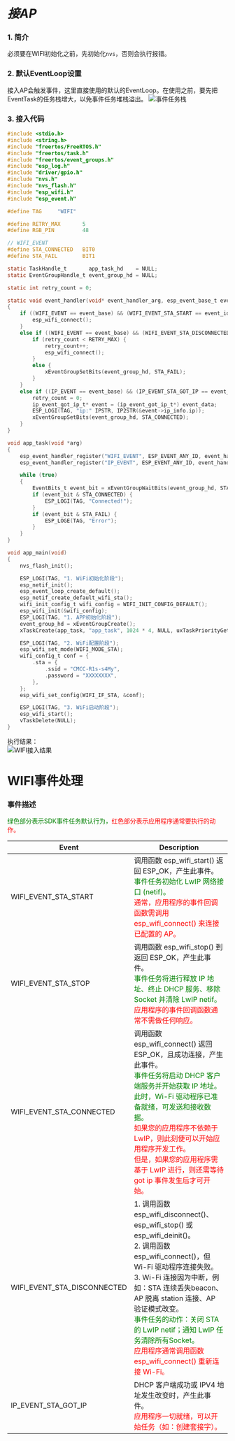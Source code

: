 # _接AP_
### 1. 简介
必须要在WIFI初始化之前，先初始化`nvs`，否则会执行报错。
### 2. 默认EventLoop设置
接入AP会触发事件，这里直接使用的默认的EventLoop。在使用之前，要先把EventTask的任务栈增大，以免事件任务堆栈溢出。
![事件任务栈](https://ding-aliyun.oss-cn-shenzhen.aliyuncs.com/esp32/section14_default_event_task.jpg)
### 3. 接入代码
```c
#include <stdio.h>
#include <string.h>
#include "freertos/FreeRTOS.h"
#include "freertos/task.h"
#include "freertos/event_groups.h"
#include "esp_log.h"
#include "driver/gpio.h"
#include "nvs.h"
#include "nvs_flash.h"
#include "esp_wifi.h"
#include "esp_event.h"

#define TAG     "WIFI"

#define RETRY_MAX       5
#define RGB_PIN         48

// WIFI_EVENT
#define STA_CONNECTED   BIT0
#define STA_FAIL        BIT1

static TaskHandle_t       app_task_hd    = NULL;
static EventGroupHandle_t event_group_hd = NULL;

static int retry_count = 0;

static void event_handler(void* event_handler_arg, esp_event_base_t event_base, int32_t event_id, void* event_data)
{
    if ((WIFI_EVENT == event_base) && (WIFI_EVENT_STA_START == event_id)) {
        esp_wifi_connect();
    }
    else if ((WIFI_EVENT == event_base) && (WIFI_EVENT_STA_DISCONNECTED == event_id)) {
        if (retry_count < RETRY_MAX) {
            retry_count++;
            esp_wifi_connect();
        }
        else {
            xEventGroupSetBits(event_group_hd, STA_FAIL);
        }
    }
    else if ((IP_EVENT == event_base) && (IP_EVENT_STA_GOT_IP == event_id)) {
        retry_count = 0;
        ip_event_got_ip_t* event = (ip_event_got_ip_t*) event_data;
        ESP_LOGI(TAG, "ip:" IPSTR, IP2STR(&event->ip_info.ip));
        xEventGroupSetBits(event_group_hd, STA_CONNECTED);
    }
}

void app_task(void *arg)    
{
    esp_event_handler_register("WIFI_EVENT", ESP_EVENT_ANY_ID, event_handler, NULL);
    esp_event_handler_register("IP_EVENT", ESP_EVENT_ANY_ID, event_handler, NULL);

    while (true)
    {
        EventBits_t event_bit = xEventGroupWaitBits(event_group_hd, STA_CONNECTED | STA_FAIL, pdTRUE, pdFALSE, portMAX_DELAY);
        if (event_bit & STA_CONNECTED) {
            ESP_LOGI(TAG, "Connected!");
        }
        if (event_bit & STA_FAIL) {
            ESP_LOGE(TAG, "Error");
        }
    }
}

void app_main(void)
{
    nvs_flash_init();

    ESP_LOGI(TAG, "1. WiFi初始化阶段");
    esp_netif_init();
    esp_event_loop_create_default();
    esp_netif_create_default_wifi_sta();
    wifi_init_config_t wifi_config = WIFI_INIT_CONFIG_DEFAULT();
    esp_wifi_init(&wifi_config);
    ESP_LOGI(TAG, "1. APP初始化阶段");
    event_group_hd = xEventGroupCreate();
    xTaskCreate(app_task, "app_task", 1024 * 4, NULL, uxTaskPriorityGet(NULL), &app_task_hd); 

    ESP_LOGI(TAG, "2. WiFi配置阶段");
    esp_wifi_set_mode(WIFI_MODE_STA);
    wifi_config_t conf = {
        .sta = {
            .ssid = "CMCC-R1s-s4My",
            .password = "XXXXXXXX",
        },
    };
    esp_wifi_set_config(WIFI_IF_STA, &conf);

    ESP_LOGI(TAG, "3. WiFi启动阶段");
    esp_wifi_start();
    vTaskDelete(NULL);
}
```
执行结果：  
![WIFI接入结果](https://ding-aliyun.oss-cn-shenzhen.aliyuncs.com/esp32/section14_wifi_connect_result.jpg)


# WIFI事件处理


### 事件描述
<font color='green'>绿色部分表示SDK事件任务默认行为，</font><font color='red'>红色部分表示应用程序通常要执行的动作。</font>


| Event | Description |
|-------|-------------|
| WIFI_EVENT_STA_START | 调用函数 esp_wifi_start() 返回 ESP_OK，产生此事件。<br><font color='green'>事件任务初始化 LwIP 网络接口 (netif)。</font><br><font color='red'>通常，应用程序的事件回调函数需调用 esp_wifi_connect() 来连接已配置的 AP。</font> |
| WIFI_EVENT_STA_STOP | 调用函数 esp_wifi_stop() 到返回 ESP_OK，产生此事件。<br><font color='green'>事件任务将进行释放 IP 地址、终止 DHCP 服务、移除 Socket 并清除 LwIP netif。</font><br><font color='red'>应用程序的事件回调函数通常不需做任何响应。</font> |
| WIFI_EVENT_STA_CONNECTED | 调用函数 esp_wifi_connect() 返回 ESP_OK，且成功连接，产生此事件。<br><font color='green'>事件任务将启动 DHCP 客户端服务并开始获取 IP 地址。此时，Wi-Fi 驱动程序已准备就绪，可发送和接收数据。</font><br><font color='red'>如果您的应用程序不依赖于 LwIP，则此刻便可以开始应用程序开发工作。<br>但是，如果您的应用程序需基于 LwIP 进行，则还需等待 got ip 事件发生后才可开始。</font> |
| WIFI_EVENT_STA_DISCONNECTED | 1. 调用函数 esp_wifi_disconnect()、esp_wifi_stop() 或 esp_wifi_deinit()。<br>2. 调用函数 esp_wifi_connect()，但 Wi-Fi 驱动程序连接失败。<br>3. Wi-Fi 连接因为中断，例如：STA 连续丢失beacon、AP 脱离 station 连接、AP 验证模式改变。<br><font color='green'>事件任务的动作：关闭 STA 的 LwIP netif；通知 LwIP 任务清除所有Socket。</font><br><font color='red'>应用程序通常调用函数 esp_wifi_connect() 重新连接 Wi-Fi。</font> |
| IP_EVENT_STA_GOT_IP | DHCP 客户端成功或 IPV4 地址发生改变时，产生此事件。<br><font color='red'>应用程序一切就绪，可以开始任务（如：创建套接字）。</font> |



